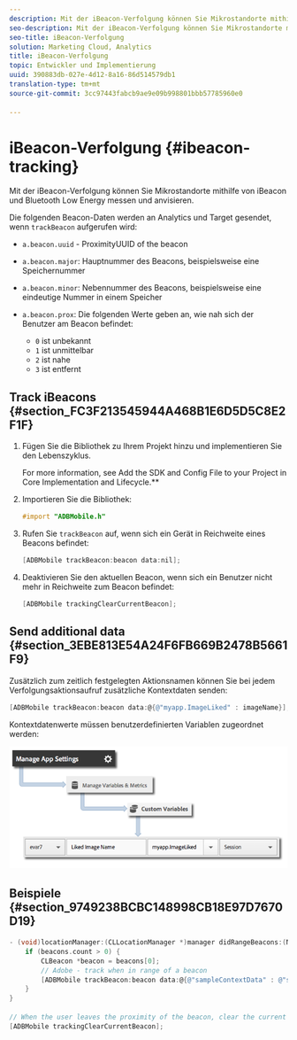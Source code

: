 ```yaml
---
description: Mit der iBeacon-Verfolgung können Sie Mikrostandorte mithilfe von iBeacon und Bluetooth Low Energy messen und anvisieren.
seo-description: Mit der iBeacon-Verfolgung können Sie Mikrostandorte mithilfe von iBeacon und Bluetooth Low Energy messen und anvisieren.
seo-title: iBeacon-Verfolgung
solution: Marketing Cloud, Analytics
title: iBeacon-Verfolgung
topic: Entwickler und Implementierung
uuid: 390883db-027e-4d12-8a16-86d514579db1
translation-type: tm+mt
source-git-commit: 3cc97443fabcb9ae9e09b998801bbb57785960e0

---
```



# iBeacon-Verfolgung {#ibeacon-tracking}

Mit der iBeacon-Verfolgung können Sie Mikrostandorte mithilfe von iBeacon und Bluetooth Low Energy messen und anvisieren.

Die folgenden Beacon-Daten werden an Analytics und Target gesendet, wenn `trackBeacon` aufgerufen wird:

* `a.beacon.uuid` - ProximityUUID of the beacon
* `a.beacon.major`: Hauptnummer des Beacons, beispielsweise eine Speichernummer
* `a.beacon.minor`: Nebennummer des Beacons, beispielsweise eine eindeutige Nummer in einem Speicher
* `a.beacon.prox`: Die folgenden Werte geben an, wie nah sich der Benutzer am Beacon befindet:

   * `0` ist unbekannt
   * `1` ist unmittelbar
   * `2` ist nahe
   * `3` ist entfernt

## Track iBeacons {#section_FC3F213545944A468B1E6D5D5C8E2F1F}

1. Fügen Sie die Bibliothek zu Ihrem Projekt hinzu und implementieren Sie den Lebenszyklus.

   For more information, see Add the SDK and Config File to your Project in Core Implementation and Lifecycle.**[](/help/ios/getting-started/dev-qs.md)
1. Importieren Sie die Bibliothek:

   ```objective-c
   #import "ADBMobile.h"
   ```

1. Rufen Sie `trackBeacon` auf, wenn sich ein Gerät in Reichweite eines Beacons befindet:

   ```objective-c
   [ADBMobile trackBeacon:beacon data:nil];
   ```

1. Deaktivieren Sie den aktuellen Beacon, wenn sich ein Benutzer nicht mehr in Reichweite zum Beacon befindet:

   ```objective-c
   [ADBMobile trackingClearCurrentBeacon];
   ```

## Send additional data {#section_3EBE813E54A24F6FB669B2478B5661F9}

Zusätzlich zum zeitlich festgelegten Aktionsnamen können Sie bei jedem Verfolgungsaktionsaufruf zusätzliche Kontextdaten senden:

```objective-c
[ADBMobile trackBeacon:beacon data:@{@"myapp.ImageLiked" : imageName}];
```

Kontextdatenwerte müssen benutzerdefinierten Variablen zugeordnet werden:

![](assets/map-variable-context-ltv.png)

## Beispiele {#section_9749238BCBC148998CB18E97D7670D19}

```objective-c
- (void)locationManager:(CLLocationManager *)manager didRangeBeacons:(NSArray *)beacons inRegion:(CLBeaconRegion *)region { 
    if (beacons.count > 0) { 
        CLBeacon *beacon = beacons[0]; 
        // Adobe - track when in range of a beacon 
        [ADBMobile trackBeacon:beacon data:@{@"sampleContextData" : @"sampleContextDataVal"}]; 
    } 
} 
 
// When the user leaves the proximity of the beacon, clear the current beacon 
[ADBMobile trackingClearCurrentBeacon];
```

